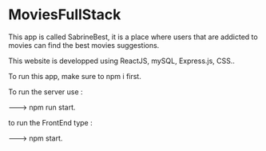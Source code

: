 # MoviesFullStack

This app is called SabrineBest, it is a place where users that are addicted to movies can find the best movies suggestions.

This website is developped  using ReactJS, mySQL, Express.js, CSS..

To run this app, make sure to npm i first.

To run the server use :

---> npm run start.

to run the FrontEnd type :

---> npm start.


